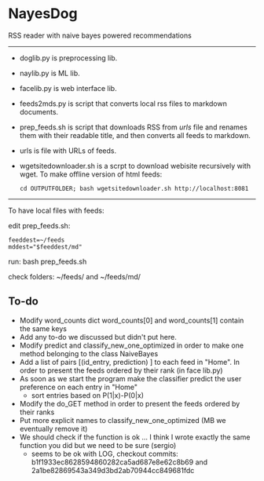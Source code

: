 # NayesDog
RSS reader with naive bayes powered recommendations

---

- doglib.py is preprocessing lib.
- naylib.py is ML lib.
- facelib.py is web interface lib.
- feeds2mds.py is script that converts local rss files to markdown documents.
- prep_feeds.sh is script that downloads RSS from *urls* file and renames them with their readable title, and then converts all feeds to markdown.
- urls is file with URLs of feeds.
- wgetsitedownloader.sh is a scrpt to download webisite recursively with wget. To make offline version of html feeds:

    ``` {.bash}
    cd OUTPUTFOLDER; bash wgetsitedownloader.sh http://localhost:8081
    ```

---

To have local files with feeds:

edit prep_feeds.sh:

``` {.bash}
feeddest=~/feeds
mddest="$feeddest/md"
```

run:
bash prep_feeds.sh

check folders:
~/feeds/ and ~/feeds/md/

## To-do

* Modify word_counts dict word_counts[0] and word_counts[1] contain the same keys
* Add any to-do we discussed but didn't put here.
* Modify predict and classify_new_one_optimized in order to make one method belonging to the class NaiveBayes
* Add a list of pairs [(id_entry, prediction) ] to each feed in "Home". In order to present the feeds ordered by their rank (in face lib.py)
* As soon as we start the program make the classifier predict the user preference on each entry in "Home"
    - sort entries based on P(1|x)-P(0|x)
* Modify the do_GET method in order to present the feeds ordered by their ranks
* Put more explicit names to classify_new_one_optimized (MB we eventually remove it)
* We should check if the function is ok ... I think I wrote exactly the same function you did but we need to be sure (sergio) 
    - seems to be ok with LOG, checkout commits: b1f1933ec8628594860282ca5ad687e8e62c8b69 and 2a1be82869543a349d3bd2ab70944cc849681fdc
